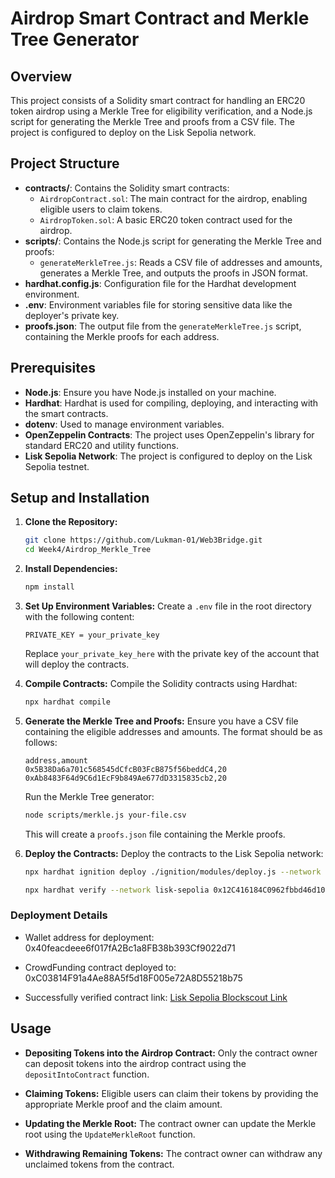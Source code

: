 # Airdrop Smart Contract and Merkle Tree Generator

## Overview

This project consists of a Solidity smart contract for handling an ERC20 token airdrop using a Merkle Tree for eligibility verification, and a Node.js script for generating the Merkle Tree and proofs from a CSV file. The project is configured to deploy on the Lisk Sepolia network.

## Project Structure

- **contracts/**: Contains the Solidity smart contracts:
  - `AirdropContract.sol`: The main contract for the airdrop, enabling eligible users to claim tokens.
  - `AirdropToken.sol`: A basic ERC20 token contract used for the airdrop.
- **scripts/**: Contains the Node.js script for generating the Merkle Tree and proofs:
  - `generateMerkleTree.js`: Reads a CSV file of addresses and amounts, generates a Merkle Tree, and outputs the proofs in JSON format.
- **hardhat.config.js**: Configuration file for the Hardhat development environment.
- **.env**: Environment variables file for storing sensitive data like the deployer's private key.
- **proofs.json**: The output file from the `generateMerkleTree.js` script, containing the Merkle proofs for each address.

## Prerequisites

- **Node.js**: Ensure you have Node.js installed on your machine.
- **Hardhat**: Hardhat is used for compiling, deploying, and interacting with the smart contracts.
- **dotenv**: Used to manage environment variables.
- **OpenZeppelin Contracts**: The project uses OpenZeppelin's library for standard ERC20 and utility functions.
- **Lisk Sepolia Network**: The project is configured to deploy on the Lisk Sepolia testnet.

## Setup and Installation

1. **Clone the Repository:**
   ```bash
   git clone https://github.com/Lukman-01/Web3Bridge.git
   cd Week4/Airdrop_Merkle_Tree
   ```

2. **Install Dependencies:**
   ```bash
   npm install
   ```

3. **Set Up Environment Variables:**
   Create a `.env` file in the root directory with the following content:
   ```plaintext
   PRIVATE_KEY = your_private_key
   ```
   Replace `your_private_key_here` with the private key of the account that will deploy the contracts.

4. **Compile Contracts:**
   Compile the Solidity contracts using Hardhat:
   ```bash
   npx hardhat compile
   ```

5. **Generate the Merkle Tree and Proofs:**
   Ensure you have a CSV file containing the eligible addresses and amounts. The format should be as follows:
   ```plaintext
   address,amount
   0x5B38Da6a701c568545dCfcB03FcB875f56beddC4,20
   0xAb8483F64d9C6d1EcF9b849Ae677dD3315835cb2,20
   ```
   Run the Merkle Tree generator:
   ```bash
   node scripts/merkle.js your-file.csv
   ```
   This will create a `proofs.json` file containing the Merkle proofs.

6. **Deploy the Contracts:**
   Deploy the contracts to the Lisk Sepolia network:
   ```bash
   npx hardhat ignition deploy ./ignition/modules/deploy.js --network lisk-sepolia 
   ```

   ```bash
   npx hardhat verify --network lisk-sepolia 0x12C416184C0962fbbd46d10a63D65BDDD0BC002f 0xBF7F035328bA48D9C77F31A8e5f6816d0E92dfC1 0x8f274e5f685051d5e320a9b9de911f3d3d5388eb6dfbb1ace1f685cc03ef9da4
   ```

### Deployment Details

- Wallet address for deployment: 0x40feacdeee6f017fA2Bc1a8FB38b393Cf9022d71

- CrowdFunding contract deployed to: 0xC03814F91a4Ae88A5f5d18F005e72A8D55218b75

- Successfully verified contract link: [Lisk Sepolia Blockscout Link](https://sepolia-blockscout.lisk.com/address/0x12C416184C0962fbbd46d10a63D65BDDD0BC002f#code)

## Usage

- **Depositing Tokens into the Airdrop Contract:**
  Only the contract owner can deposit tokens into the airdrop contract using the `depositIntoContract` function.

- **Claiming Tokens:**
  Eligible users can claim their tokens by providing the appropriate Merkle proof and the claim amount.

- **Updating the Merkle Root:**
  The contract owner can update the Merkle root using the `UpdateMerkleRoot` function.

- **Withdrawing Remaining Tokens:**
  The contract owner can withdraw any unclaimed tokens from the contract.
